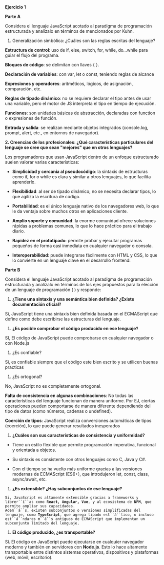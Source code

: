 

**Ejercicio 1**

**Parte A**

Considera el lenguaje JavaScript acotado al paradigma de programación
estructurada y analízalo en términos de mencionados por Kuhn.

1.  Generalización simbólica: ¿Cuáles son las reglas escritas del
    lenguaje?

**Estructura de control**: uso de if, else, switch, for, while,
do\...while para guiar el flujo del programa.

**Bloques de código**: se delimitan con llaves { }.

**Declaración de variables**: con var, let o const, teniendo reglas de
alcance

**Expresiones y operadores**: aritméticos, lógicos, de asignación,
comparación, etc.

**Reglas de tipado dinámico**: no se requiere declarar el tipo antes de
usar una variable, pero el motor de JS interpreta el tipo en tiempo de
ejecución.

**Funciones**: son unidades básicas de abstracción, declaradas con
function o expresiones de función.

**Entrada y salida**: se realizan mediante objetos integrados
(console.log, prompt, alert, etc., en entornos de navegador).

**2. Creencias de los profesionales: ¿Qué características particulares
del lenguaje se cree que sean \"mejores\" que en otros lenguajes?**

Los programadores que usan JavaScript dentro de un enfoque estructurado
suelen valorar varias características:

-   **Simplicidad y cercanía al pseudocódigo**: la sintaxis de
    estructuras como if, for o while es clara y similar a otros
    lenguajes, lo que facilita aprenderlo.

-   **Flexibilidad**: al ser de tipado dinámico, no se necesita declarar
    tipos, lo que agiliza la escritura de código.

-   **Portabilidad**: es el único lenguaje nativo de los navegadores
    web, lo que le da ventaja sobre muchos otros en aplicaciones
    cliente.

-   **Amplio soporte y comunidad**: la enorme comunidad ofrece
    soluciones rápidas a problemas comunes, lo que lo hace práctico para
    el trabajo diario.

-   **Rapidez en el prototipado**: permite probar y ejecutar programas
    pequeños de forma casi inmediata en cualquier navegador o consola.

-   **Interoperabilidad**: puede integrarse fácilmente con HTML y CSS,
    lo que lo convierte en un lenguaje clave en el desarrollo frontend.

**Parte B**

Considera el lenguaje JavaScript acotado al paradigma de programación
estructurada y analízalo en términos de los ejes propuestos para la
elección de un lenguaje de programación ( ) y responde:

1.  **¿Tiene una sintaxis y una semántica bien definida? ¿Existe
    documentación oficial?**

Si, JavaScript tiene una sintaxis bien definida basada en el ECMAScript
que define como debe escribirse las estructuras del lenguaje.

1.  **¿Es posible comprobar el código producido en ese lenguaje?**

SI, El código de JavaScript puede comprobarse en cualquier navegador o
con Node.js

1.  ¿Es confiable?

Si, es confiable siempre que el código este bien escrito y se utilicen
buenas practicas

1.  ¿Es ortogonal?

No, JavaScript no es completamente ortogonal.

**Falta de consistencia en algunas combinaciones**: No todas las
características del lenguaje funcionan de manera uniforme. Por EJ,
ciertas operaciones pueden comportarse de manera diferente dependiendo
del tipo de datos (como números, cadenas o undefined).

**Coerción de tipos**: JavaScript realiza conversiones automáticas de
tipos (coerción), lo que puede generar resultados inesperados

1.  **¿Cuáles son sus características de consistencia y uniformidad?**

-   Tiene un estilo flexible que permite programación imperativa,
    funcional y orientada a objetos.

-   Su sintaxis es consistente con otros lenguajes como C, Java y C#.

-   Con el tiempo se ha vuelto más uniforme gracias a las versiones
    modernas de ECMAScript (ES6+), que introdujeron let, const, class,
    async/await, etc.

1.  **¿Es extensible? ¿Hay subconjuntos de ese lenguaje?**

`Si, JavaScript es altamente extensible gracias a frameworks y librer``í``as como `**`React, Angular, Vue`**`, y al ecosistema de `**`NPM`**`, que permite ampliar sus capacidades.`\
`Adem``á``s, existen subconjuntos o versiones simplificadas del lenguaje, como `**`TypeScript`**`, que agrega tipado est``á``tico, o incluso est``á``ndares m``á``s antiguos de ECMAScript que implementan un subconjunto limitado del lenguaje.`

1.  **El código producido, ¿es transportable?**

Sí. El código en JavaScript puede ejecutarse en cualquier navegador
moderno y también en servidores con **Node.js**. Esto lo hace altamente
transportable entre distintos sistemas operativos, dispositivos y
plataformas (web, móvil, escritorio).
